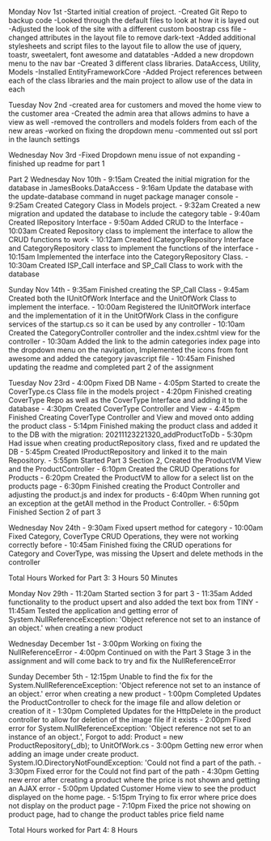 ﻿Monday Nov 1st
	-Started initial creation of project.
	-Created Git Repo to backup code
	-Looked through the default files to look at how it is layed out
	-Adjusted the look of the site with a different custom boostrap css file
	-changed attributes in the layout file to remove dark-text
	-Added additional stylesheets and script files to the layout file to allow the use of jquery, toastr, sweetalert, font awesome and datatables
	-Added a new dropdown menu to the nav bar
	-Created 3 different class libraries. DataAccess, Utility, Models
	-Installed EntityFrameworkCore
	-Added Project references between each of the class libraries and the main project to allow use of the data in each

Tuesday Nov 2nd
	-created area for customers and moved the home view to the customer area
	-Created the admin area that allows admins to have a view as well
	-removed the controllers and models folders from each of the new areas
	-worked on fixing the dropdown menu
	-commented out ssl port in the launch settings

Wednesday Nov 3rd
	-Fixed Dropdown menu issue of not expanding
	-finished up readme for part 1



Part 2
Wednesday Nov 10th
	- 9:15am Created the initial migration for the database in JamesBooks.DataAccess
	- 9:16am Update the database with the update-database command in nuget package manager console 
	- 9:25am Created Category Class in Models project.
	- 9:32am Created a new migration and updated the database to include the category table
	- 9:40am Created IRepository Interface
	- 9:50am Added CRUD to the Interface
	- 10:03am Created Repository class to implement the interface to allow the CRUD functions to work
	- 10:12am Created ICategoryRepository Interface and CategoryRepository class to implement the functions of the interface
	- 10:15am Implemented the interface into the CategoryRepository Class.
	- 10:30am Created ISP_Call interface and SP_Call Class to work with the database

Sunday Nov 14th
	- 9:35am Finished creating the SP_Call Class
	- 9:45am Created both the IUnitOfWork Interface and the UnitOfWork Class to implement the interface.
	- 10:00am Registered the IUnitOfWork interface and the implementation of it in the UnitOfWork Class in the configure services of the startup.cs so it can be used by any controller
	- 10:10am Created the CategoryController controller and the index.cshtml view for the controller
	- 10:30am Added the link to the admin categories index page into the dropdown menu on the navigation, Implemented the icons from font awesome and added the category javascript file
	- 10:45am Finished updating the readme and completed part 2 of the assignment

Tuesday Nov 23rd
	- 4:00pm Fixed DB Name
	- 4:05pm Started to create the CoverType.cs Class file in the models project
	- 4:20pm Finished creating CoverType Repo as well as the CoverType Interface and adding it to the database
	- 4:30pm Created CoverType Controller and View
	- 4:45pm Finished Creating CoverType Controller and View and moved onto adding the product class
	- 5:14pm Finished making the product class and added it to the DB with the migration: 20211123221320_addProductToDb
	- 5:30pm Had issue when creating productRepository class, fixed and re updated the DB
	- 5:45pm Created IProductRepository and linked it to the main Repository.
	- 5:55pm Started Part 3 Section 2, Created the ProductVM View and the ProductController
	- 6:10pm Created the CRUD Operations for Products
	- 6:20pm Created the ProductVM to allow for a select list on the products page
	- 6:30pm Finished creating the Product Controller and adjusting the product.js and index for products
	- 6:40pm When running got an exception at the getAll method in the Product Controller.
	- 6:50pm Finished Section 2 of part 3

Wednesday Nov 24th
	- 9:30am Fixed upsert method for category
	- 10:00am Fixed Category, CoverType CRUD Operations, they were not working correctly before
	- 10:45am Finished fixing the CRUD operations for Category and CoverType, was missing the Upsert and delete methods in the controller

Total Hours Worked for Part 3: 3 Hours 50 Minutes

Monday Nov 29th
	- 11:20am Started section 3 for part 3
	- 11:35am Added functionality to the product upsert and also added the text box from TINY
	- 11:45am Tested the application and getting error of System.NullReferenceException: 'Object reference not set to an instance of an object.' when creating a new product

Wednesday December 1st
	- 3:00pm Working on fixing the NullReferenceError
	- 4:00pm Continued on with the Part 3 Stage 3 in the assignment and will come back to try and fix the NullReferenceError

Sunday December 5th
	- 12:15pm Unable to find the fix for the System.NullReferenceException: 'Object reference not set to an instance of an object.' error when creating a new product
	- 1:00pm Completed Updates the ProductController to check for the image file and allow deletion or creation of it
	- 1:30pm Completed Updates for the HttpDelete in the product controller to allow for deletion of the image file if it exists
	- 2:00pm Fixed error for System.NullReferenceException: 'Object reference not set to an instance of an object.', Forgot to add: Product = new ProductRepository(_db); to UnitOfWork.cs
	- 3:00pm Getting new error when adding an image under create product. System.IO.DirectoryNotFoundException: 'Could not find a part of the path.
	- 3:30pm Fixed error for the Could not find part of the path
	- 4:30pm Getting new error after creating a product where the price is not shown and getting an AJAX error
	- 5:00pm Updated Customer Home view to see the product displayed on the home page.
	- 5:15pm Trying to fix error where price does not display on the product page
	- 7:10pm Fixed the price not showing on product page, had to change the product tables price field name

Total Hours worked for Part 4: 8 Hours 